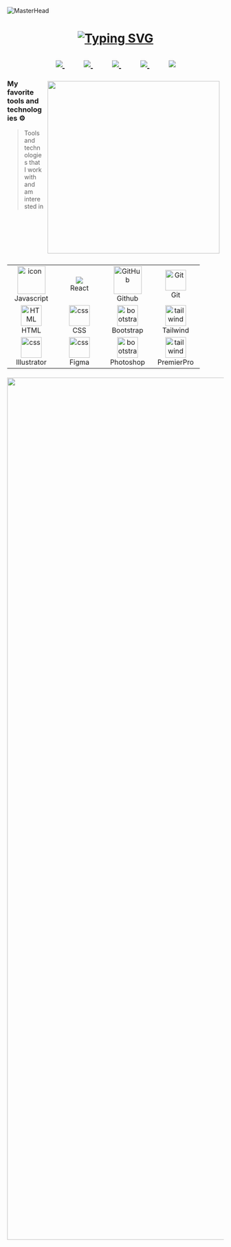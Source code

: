 ![MasterHead](https://i.pinimg.com/originals/ae/93/ef/ae93efea76cebbc5305f4904f33c6ac0.gif)
<h1 align="center"><a href="https://git.io/typing-svg"><img src="https://readme-typing-svg.demolab.com?font=Poppins&weight=600&size=26&pause=1000&color=12B307&random=false&width=435&lines=Namaste+%F0%9F%99%8F+My+name+is+Abhay+" alt="Typing SVG" /></a></h1>

<h2 align="center">
 <a href="https://www.instagram.com/only__abhay/">
<img src="https://img.shields.io/badge/Instagram-%23E4405F.svg?style=for-the-badge&logo=Instagram&logoColor=white">
</a>
 &nbsp;&nbsp;&nbsp;&nbsp;&nbsp;&nbsp;&nbsp;&nbsp;
<a href="https://www.youtube.com/channel/UCXB0jgR1SyZmcUEyzJrN_9Q">
<img src="https://img.shields.io/badge/YouTube-FF0000?style=for-the-badge&logo=youtube&logoColor=white">
</a>
&nbsp;&nbsp;&nbsp;&nbsp;&nbsp;&nbsp;&nbsp;&nbsp;
<a href="https://x.com/abbiebabu">
<img src="https://img.shields.io/badge/Twitter-%231DA1F2.svg?style=for-the-badge&logo=Twitter&logoColor=white">
</a>
&nbsp;&nbsp;&nbsp;&nbsp;&nbsp;&nbsp;&nbsp;&nbsp;
<a href="https://www.linkedin.com/in/abhay-maskey-6aa406255/">
<img src="https://img.shields.io/badge/Linkedin-%231DA1F2.svg?style=for-the-badge&logo=Linkedin&logoColor=white">
</a>
&nbsp;&nbsp;&nbsp;&nbsp;&nbsp;&nbsp;&nbsp;&nbsp;
<a href="https://www.facebook.com/De.king.dragneel">
<img src="https://img.shields.io/badge/Facebook-%231DA1F2.svg?style=for-the-badge&logo=Facebook&logoColor=white">
</a>
 

</h2>
<img align="right" height="405px" width="507px" src="https://camo.githubusercontent.com/6b7dc325b3ed0cba4cc23a69ab32271290d6911261bb18768d9b3dd70d8ae886/68747470733a2f2f692e70696e696d672e636f6d2f353634782f61632f64612f32322f61636461323231643231666330353934636232323139653935656361653633352e6a7067" style="height: 400px;width: 400px;max-width: 100%;margin: 10px;">

<h3>My favorite tools and technologies ⚙️</h3> 

> Tools and technologies that I work with and am interested in


<table align="left" margin=0>

   <tr>
    <td align="center" width="96">
        <img src="https://techstack-generator.vercel.app/js-icon.svg" alt="icon" width="65" height="65" />
      <br>Javascript
    </td>
   <td align="center" width="96">
        <img src="https://techstack-generator.vercel.app/react-icon.svg" />
      <br>React
    </td>
       <td align="center" width="96">
        <img src="https://techstack-generator.vercel.app/github-icon.svg" width="65" height="65" alt="GitHub" />
      <br>Github
    </td>
         <td align="center" width="96">
        <img src="https://skillicons.dev/icons?i=git" width="48" height="48" alt="Git" />
      <br>Git
    </td> 
 
 </tr>
  
  <tr>
    <td align="center"  width="96">
        <img src="https://skillicons.dev/icons?i=html" width="48" height="48" alt="HTML" />
      <br>HTML
    </td>
    <td align="center" width="96">
        <img src="https://skillicons.dev/icons?i=css" width="48" height="48" alt="css" />
      <br>CSS
    </td>
    <td align="center"  width="96">
        <img src="https://skillicons.dev/icons?i=bootstrap" width="48" height="48" alt="bootstrap" />
      <br>Bootstrap
    </td>
    <td align="center" width="96">
        <img src="https://skillicons.dev/icons?i=tailwind" width="48" height="48" alt="tailwind" />
      <br>Tailwind
    </td>
  </tr>



  
  <tr>
    <td align="center"  width="96">
        <img src="https://skillicons.dev/icons?i=illustrator" width="48" height="48" alt="css" />
     <br> Illustrator
    </td>
    <td align="center" width="96">
        <img src="https://skillicons.dev/icons?i=figma" width="48" height="48" alt="css" />
      <br>Figma
    </td>
    <td align="center"  width="96">
        <img src="https://skillicons.dev/icons?i=photoshop" width="48" height="48" alt="bootstrap" />
      <br>Photoshop
    </td>
    <td align="center" width="96">
        <img src="https://skillicons.dev/icons?i=pr" width="48" height="48" alt="tailwind" />
      <br>PremierPro
    </td>
  </tr>
</table>
<br>

<div>
 <h1>
<img align="center" src="https://github.com/saadeghi/saadeghi/raw/master/dino.gif" style="width:2000px; margin-top: 5px;" data-target="animated-image.originalImage">
 </h1>
</div>
